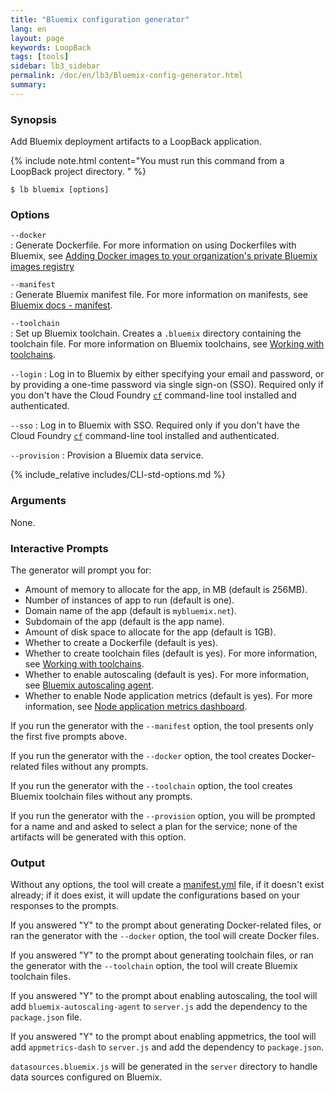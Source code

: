 ```yaml
---
title: "Bluemix configuration generator"
lang: en
layout: page
keywords: LoopBack
tags: [tools]
sidebar: lb3_sidebar
permalink: /doc/en/lb3/Bluemix-config-generator.html
summary:
---
```


### Synopsis

Add Bluemix deployment artifacts to a LoopBack application.

{% include note.html content="You must run this command from a LoopBack project directory.
" %}

```
$ lb bluemix [options]
```

### Options

`--docker`        
: Generate Dockerfile.  For more information on using Dockerfiles with Bluemix, see
[Adding Docker images to your organization's private Bluemix images registry](https://console.ng.bluemix.net/docs/containers/container_images_adding_ov.html)

`--manifest`      
: Generate Bluemix manifest file.  For more information on manifests, see [Bluemix docs - manifest](https://console.ng.bluemix.net/docs/manageapps/depapps.html#appmanifest).

`--toolchain`     
: Set up Bluemix toolchain. Creates a `.bluemix` directory containing the toolchain file.
For more information on Bluemix toolchains, see [Working with toolchains](https://console.ng.bluemix.net/docs/services/ContinuousDelivery/toolchains_working.html).

`--login`
: Log in to Bluemix by either specifying your email and password, or by providing a one-time password via single sign-on (SSO). Required only if you don't have the Cloud Foundry  [`cf`](https://docs.cloudfoundry.org/cf-cli/) command-line tool installed and authenticated.

`--sso`
: Log in to Bluemix with SSO. Required only if you don't have the Cloud Foundry  [`cf`](https://docs.cloudfoundry.org/cf-cli/) command-line tool installed and authenticated.

`--provision`
: Provision a Bluemix data service.

{% include_relative includes/CLI-std-options.md %}

### Arguments

None.

### Interactive Prompts

The generator will prompt you for:

- Amount of memory to allocate for the app, in MB (default is 256MB).
- Number of instances of app to run (default is one).
- Domain name of the app (default is `mybluemix.net`).
- Subdomain of the app (default is the app name).
- Amount of disk space to allocate for the app (default is 1GB).
- Whether to create a Dockerfile (default is yes).
- Whether to create toolchain files (default is yes). For more information, see [Working with toolchains](https://console.ng.bluemix.net/docs/services/ContinuousDelivery/toolchains_working.html).
- Whether to enable autoscaling (default is yes).  For more information, see [Bluemix autoscaling agent](https://www.npmjs.com/package/bluemix-autoscaling-agent).
- Whether to enable Node application metrics (default is yes). For more information, see [Node application metrics dashboard](https://www.npmjs.com/package/appmetrics-dash).

If you run the generator with the `--manifest` option, the tool presents only the first five prompts above.

If you run the generator with the `--docker` option, the tool creates Docker-related files without any prompts.

If you run the generator with the `--toolchain` option, the tool creates Bluemix toolchain files without any prompts.

If you run the generator with the `--provision` option, you will be prompted for a name and and asked to select a plan for the service; none of the artifacts will be generated with this option.

### Output

Without any options, the tool will create a [manifest.yml](https://docs.cloudfoundry.org/devguide/deploy-apps/manifest.html) file, if it doesn't exist already; if it does exist, it will update the configurations based on your responses to the prompts.

If you answered "Y" to the prompt about generating Docker-related files, or ran the generator with the `--docker` option, the tool will create Docker files.

If you answered "Y" to the prompt about generating toolchain files, or ran the generator with the `--toolchain` option, the tool will create Bluemix toolchain files.

If you answered "Y" to the prompt about enabling autoscaling, the tool will add `bluemix-autoscaling-agent` to `server.js`  add the dependency to the `package.json` file.

If you answered "Y" to the prompt about enabling appmetrics, the tool will add  `appmetrics-dash` to `server.js` and add the dependency to `package.json`.

`datasources.bluemix.js` will be generated in the `server` directory to handle data sources configured on Bluemix.

